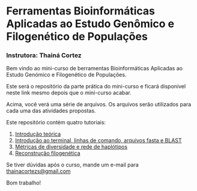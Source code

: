# Ferramentas Bioinformáticas Aplicadas ao Estudo Genômico e Filogenético de Populações

### Instrutora: Thainá Cortez

Bem vindo ao mini-curso de berramentas Bioinformáticas Aplicadas ao Estudo Genómico e Filogenético de Populações.

Este será o repositório da parte prática do mini-curso e ficará disponível neste link mesmo depois que o mini-curso acabar.


Acima, você verá uma série de arquivos. Os arquivos serão utilizados para cada uma das atividades propostas.


Este repositório contém quatro tutoriais:

1. [Introdução teórica](https://github.com/rafaeliwama/GenEvol_bioinformatica/blob/main/Tutorial_0.md)
2. [Introdução ao terminal, linhas de comando, arquivos fasta e BLAST](https://github.com/rafaeliwama/GenEvol_bioinformatica/blob/main/Tutorial_1_Introducao_terminal.md)
3. [Métricas de diversidade e rede de haplótipos](https://github.com/rafaeliwama/GenEvol_bioinformatica/blob/main/Tutorial_3_Gene_ontology.md)
4. [Reconstrução filogenética](https://github.com/rafaeliwama/GenEvol_bioinformatica/blob/main/Tutorial_3_Gene_ontology.md)


Se tiver dúvidas após o curso, mande um e-mail para thainacortezs@gmail.com


Bom trabalho!

